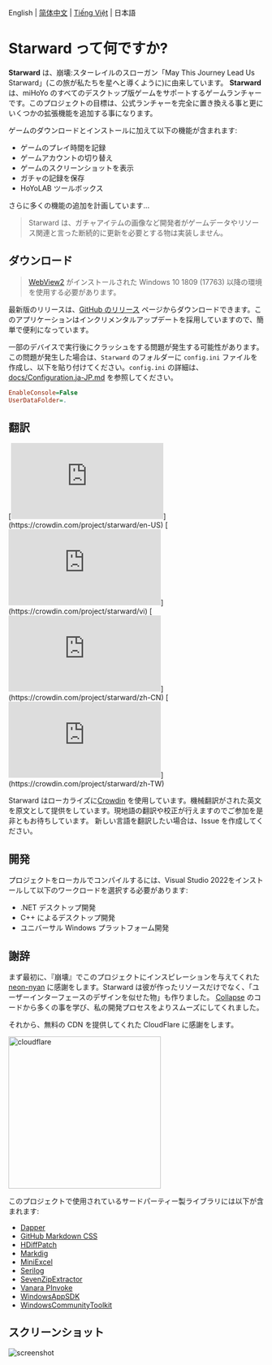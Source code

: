 ﻿English | [简体中文](./docs/README.zh-CN.md) | [Tiếng Việt](./docs/README.vi-VN.md) | 日本語

# Starward って何ですか?

**Starward** は、崩壊:スターレイルのスローガン「May This Journey Lead Us Starward」(この旅が私たちを星へと導くように)に由来しています。 **Starward** は、miHoYo のすべてのデスクトップ版ゲームをサポートするゲームランチャーです。このプロジェクトの目標は、公式ランチャーを完全に置き換える事と更にいくつかの拡張機能を追加する事になります。

ゲームのダウンロードとインストールに加えて以下の機能が含まれます:

-  ゲームのプレイ時間を記録
-  ゲームアカウントの切り替え
-  ゲームのスクリーンショットを表示
-  ガチャの記録を保存
-  HoYoLAB ツールボックス

さらに多くの機能の追加を計画しています...

> Starward は、ガチャアイテムの画像など開発者がゲームデータやリソース関連と言った断続的に更新を必要とする物は実装しません。

## ダウンロード

> [WebView2](https://developer.microsoft.com/microsoft-edge/webview2/) がインストールされた Windows 10 1809 (17763) 以降の環境を使用する必要があります。

最新版のリリースは、[GitHub のリリース](https://github.com/Scighost/Starward/releases) ページからダウンロードできます。このアプリケーションはインクリメンタルアップデートを採用していますので、簡単で便利になっています。

一部のデバイスで実行後にクラッシュをする問題が発生する可能性があります。この問題が発生した場合は、`Starward` のフォルダーに `config.ini` ファイルを作成し、以下を貼り付けてください。`config.ini` の詳細は、[docs/Configuration.ja-JP.md](./docs/Configuration.ja-JP.md) を参照してください。

``` ini
EnableConsole=False
UserDataFolder=.
```


## 翻訳

[![en-US translation](https://img.shields.io/badge/dynamic/json?color=blue&label=en-US&style=flat&logo=crowdin&query=%24.progress[?(@.data.languageId==%27en-US%27)].data.translationProgress&url=https%3A%2F%2Fbadges.awesome-crowdin.com%2Fstats-15878835-595799.json)](https://crowdin.com/project/starward/en-US)
[![vi-VN translation](https://img.shields.io/badge/dynamic/json?color=blue&label=vi-VN&style=flat&logo=crowdin&query=%24.progress[?(@.data.languageId==%27vi%27)].data.translationProgress&url=https%3A%2F%2Fbadges.awesome-crowdin.com%2Fstats-15878835-595799.json)](https://crowdin.com/project/starward/vi)
[![zh-CN translation](https://img.shields.io/badge/dynamic/json?color=blue&label=zh-CN&style=flat&logo=crowdin&query=%24.progress[?(@.data.languageId==%27zh-CN%27)].data.translationProgress&url=https%3A%2F%2Fbadges.awesome-crowdin.com%2Fstats-15878835-595799.json)](https://crowdin.com/project/starward/zh-CN)
[![zh-TW translation](https://img.shields.io/badge/dynamic/json?color=blue&label=zh-TW&style=flat&logo=crowdin&query=%24.progress[?(@.data.languageId==%27zh-TW%27)].data.translationProgress&url=https%3A%2F%2Fbadges.awesome-crowdin.com%2Fstats-15878835-595799.json)](https://crowdin.com/project/starward/zh-TW)

Starward はローカライズに[Crowdin](https://crowdin.com/project/starward) を使用しています。機械翻訳がされた英文を原文として提供をしています。現地語の翻訳や校正が行えますのでご参加を是非ともお待ちしています。 新しい言語を翻訳したい場合は、Issue を作成してください。

## 開発

プロジェクトをローカルでコンパイルするには、Visual Studio 2022をインストールして以下のワークロードを選択する必要があります:

-  .NET デスクトップ開発
-  C++ によるデスクトップ開発
-  ユニバーサル Windows プラットフォーム開発

## 謝辞

 まず最初に、『崩壊』でこのプロジェクトにインスピレーションを与えてくれた [neon-nyan](https://github.com/neon-nyan) に感謝をします。Starward は彼が作ったリソースだけでなく、「ユーザーインターフェースのデザインを似せた物」も作りました。  [Collapse](https://github.com/neon-nyan/Collapse) のコードから多くの事を学び、私の開発プロセスをよりスムーズにしてくれました。

それから、無料の CDN を提供してくれた CloudFlare に感謝をします。

<img alt="cloudflare" width="300px" src="https://user-images.githubusercontent.com/61003590/246605903-f19b5ae7-33f8-41ac-8130-6d0069fde27a.png" />

このプロジェクトで使用されているサードパーティー製ライブラリには以下が含まれます:

-  [Dapper](https://github.com/DapperLib/Dapper)
-  [GitHub Markdown CSS](https://github.com/sindresorhus/github-markdown-css)
-  [HDiffPatch](https://github.com/sisong/HDiffPatch)
-  [Markdig](https://github.com/xoofx/markdig)
-  [MiniExcel](https://github.com/mini-software/MiniExcel)
-  [Serilog](https://github.com/serilog/serilog)
-  [SevenZipExtractor](https://github.com/adoconnection/SevenZipExtractor)
-  [Vanara PInvoke](https://github.com/dahall/Vanara)
-  [WindowsAppSDK](https://github.com/microsoft/WindowsAppSDK)
-  [WindowsCommunityToolkit](https://github.com/CommunityToolkit/WindowsCommunityToolkit)

## スクリーンショット

![screenshot](https://github.com/Scighost/Starward/assets/61003590/22dad10c-bc42-44a7-b47f-5a608dfc5b08)
